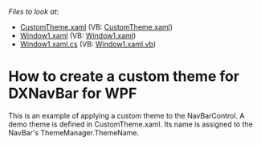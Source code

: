 <!-- default file list -->
*Files to look at*:

* [CustomTheme.xaml](./CS/CustomTheme.xaml) (VB: [CustomTheme.xaml](./VB/CustomTheme.xaml))
* [Window1.xaml](./CS/Window1.xaml) (VB: [Window1.xaml](./VB/Window1.xaml))
* [Window1.xaml.cs](./CS/Window1.xaml.cs) (VB: [Window1.xaml.vb](./VB/Window1.xaml.vb))
<!-- default file list end -->
# How to create a custom theme for DXNavBar for WPF


<p>This is an example of applying a custom theme to the NavBarControl. A demo theme is defined in CustomTheme.xaml. Its name is assigned to the NavBar's ThemeManager.ThemeName.</p>

<br/>


